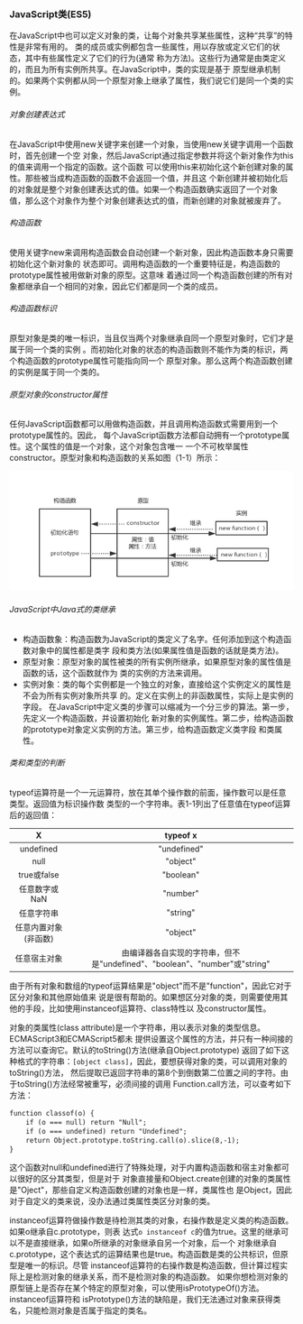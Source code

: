 ### JavaScript类(ES5)
在JavaScript中也可以定义对象的类，让每个对象共享某些属性，这种“共享”的特性是非常有用的。
类的成员或实例都包含一些属性，用以存放或定义它们的状态，其中有些属性定义了它们的行为(通常
称为方法)。这些行为通常是由类定义的，而且为所有实例所共享。在JavaScript中，类的实现是基于
原型继承机制的。如果两个实例都从同一个原型对象上继承了属性，我们说它们是同一个类的实例。

###### 对象创建表达式
在JavaScript中使用new关键字来创建一个对象，当使用new关键字调用一个函数时，首先创建一个空
对象，然后JavaScript通过指定参数并将这个新对象作为this的值来调用一个指定的函数。这个函数
可以使用this来初始化这个新创建对象的属性。那些被当成构造函数的函数不会返回一个值，并且这
个新创建并被初始化后的对象就是整个对象创建表达式的值。如果一个构造函数确实返回了一个对象
值，那么这个对象作为整个对象创建表达式的值，而新创建的对象就被废弃了。

###### 构造函数
使用关键字new来调用构造函数会自动创建一个新对象，因此构造函数本身只需要初始化这个新对象的
状态即可。调用构造函数的一个重要特征是，构造函数的prototype属性被用做新对象的原型。这意味
着通过同一个构造函数创建的所有对象都继承自一个相同的对象，因此它们都是同一个类的成员。

###### 构造函数标识
原型对象是类的唯一标识，当且仅当两个对象继承自同一个原型对象时，它们才是属于同一个类的实例
。而初始化对象的状态的构造函数则不能作为类的标识，两个构造函数的prototype属性可能指向同一个
原型对象。那么这两个构造函数创建的实例是属于同一个类的。

###### 原型对象的constructor属性
任何JavaScript函数都可以用做构造函数，并且调用构造函数式需要用到一个prototype属性的。因此，
每个JavaScript函数方法都自动拥有一个prototype属性。这个属性的值是一个对象，这个对象包含唯一
一个不可枚举属性constructor。原型对象和构造函数的关系如图（1-1）所示：

![图1-1][JavaScript_constructor]

###### JavaScript中Java式的类继承
* 构造函数象：构造函数为JavaScript的类定义了名字。任何添加到这个构造函数对象中的属性都是类字
段和类方法(如果属性值是函数的话就是类方法)。
* 原型对象：原型对象的属性被类的所有实例所继承，如果原型对象的属性值是函数的话，这个函数就作为
类的实例的方法来调用。
* 实例对象：类的每个实例都是一个独立的对象，直接给这个实例定义的属性是不会为所有实例对象所共享
的。定义在实例上的非函数属性，实际上是实例的字段。
在JavaScript中定义类的步骤可以缩减为一个分三步的算法。第一步，先定义一个构造函数，并设置初始化
新对象的实例属性。第二步，给构造函数的prototype对象定义实例的方法。第三步，给构造函数定义类字段
和类属性。

###### 类和类型的判断
typeof运算符是一个一元运算符，放在其单个操作数的前面，操作数可以是任意类型。返回值为标识操作数
类型的一个字符串。表1-1列出了任意值在typeof运算后的返回值：

| X | typeof x |
|:----:|:--------:|
|undefined|"undefined"|
|null|"object"|
|true或false|"boolean"|
|任意数字或NaN|"number"|
|任意字符串|"string"|
|任意内置对象(非函数)|"object"|
|任意宿主对象|由编译器各自实现的字符串，但不是"undefined"、"boolean"、"number"或"string"|

由于所有对象和数组的typeof运算结果是"object"而不是"function"，因此它对于区分对象和其他原始值来
说是很有帮助的。如果想区分对象的类，则需要使用其他的手段，比如使用instanceof运算符、class特性以
及constructor属性。

对象的类属性(class attribute)是一个字符串，用以表示对象的类型信息。ECMAScript3和ECMAScript5都未
提供设置这个属性的方法，并只有一种间接的方法可以查询它。默认的toString()方法(继承自Object.prototype)
返回了如下这种格式的字符串：`[object class]`，因此，要想获得对象的类，可以调用对象的toString()方法，
然后提取已返回字符串的第8个到倒数第二位置之间的字符。由于toString()方法经常被重写，必须间接的调用
Function.call方法，可以查考如下方法：
```
function classof(o) {
    if (o === null) return "Null";
    if (o === undefined) return "Undefined";
    return Object.prototype.toString.call(o).slice(8,-1);
}
```
这个函数对null和undefined进行了特殊处理，对于内置构造函数和宿主对象都可以很好的区分其类型，但是对于
对象直接量和Object.create创建的对象的类属性是"Oject"，那些自定义构造函数创建的对象也是一样，类属性也
是Object，因此对于自定义的类来说，没办法通过类属性类区分对象的类。

instanceof运算符做操作数是待检测其类的对象，右操作数是定义类的构造函数。如果o继承自c.prototype，则表
达式`o instanceof c`的值为true。这里的继承可以不是直接继承，如果o所继承的对象继承自另一个对象，后一个
对象继承自c.prototype，这个表达式的运算结果也是true。构造函数是类的公共标识，但原型是唯一的标识。尽管
instanceof运算符的右操作数是构造函数，但计算过程实际上是检测对象的继承关系，而不是检测对象的构造函数。
如果你想检测对象的原型链上是否存在某个特定的原型对象，可以使用isPrototypeOf()方法。instanceof运算符和
isPrototype()方法的缺陷是，我们无法通过对象来获得类名，只能检测对象是否属于指定的类名。





[JavaScript_constructor]: ../image/JavaScript_constructor.png "图1-1"